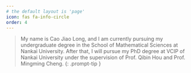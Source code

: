 ```yaml
---
# the default layout is 'page'
icon: fas fa-info-circle
order: 4
---
```


> My name is Cao Jiao Long, and I am currently pursuing my undergraduate degree in the School of Mathematical Sciences at Nankai University. After that, I will pursue my PhD degree at VCIP of Nankai University under the supervision of Prof. Qibin Hou and Prof. Mingming Cheng.
{: .prompt-tip }
